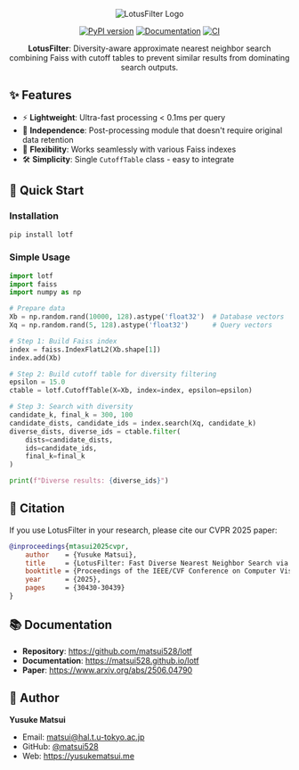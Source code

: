 <div align="center">

![LotusFilter Logo](logo.png)

[![PyPI version](https://badge.fury.io/py/lotf.svg)](https://badge.fury.io/py/lotf)
[![Documentation](https://img.shields.io/badge/docs-available-brightgreen.svg)](https://matsui528.github.io/lotf)
[![CI](https://github.com/matsui528/lotf/workflows/Tests/badge.svg)](https://github.com/matsui528/lotf/actions)

**LotusFilter**: Diversity-aware approximate nearest neighbor search combining Faiss with cutoff tables to prevent similar results from dominating search outputs.

</div>

## ✨ Features

- ⚡ **Lightweight**: Ultra-fast processing < 0.1ms per query
- 🔄 **Independence**: Post-processing module that doesn't require original data retention  
- 🎯 **Flexibility**: Works seamlessly with various Faiss indexes
- 🛠️ **Simplicity**: Single `CutoffTable` class - easy to integrate


## 🚀 Quick Start

### Installation

```bash
pip install lotf
```




### Simple Usage

```python
import lotf
import faiss
import numpy as np

# Prepare data
Xb = np.random.rand(10000, 128).astype('float32')  # Database vectors
Xq = np.random.rand(5, 128).astype('float32')      # Query vectors

# Step 1: Build Faiss index
index = faiss.IndexFlatL2(Xb.shape[1])
index.add(Xb)

# Step 2: Build cutoff table for diversity filtering
epsilon = 15.0
ctable = lotf.CutoffTable(X=Xb, index=index, epsilon=epsilon)

# Step 3: Search with diversity
candidate_k, final_k = 300, 100
candidate_dists, candidate_ids = index.search(Xq, candidate_k)
diverse_dists, diverse_ids = ctable.filter(
    dists=candidate_dists, 
    ids=candidate_ids, 
    final_k=final_k
)

print(f"Diverse results: {diverse_ids}")
```

## 📄 Citation

If you use LotusFilter in your research, please cite our CVPR 2025 paper:

```bibtex
@inproceedings{mtasui2025cvpr,
    author    = {Yusuke Matsui},
    title     = {LotusFilter: Fast Diverse Nearest Neighbor Search via a Learned Cutoff Table},
    booktitle = {Proceedings of the IEEE/CVF Conference on Computer Vision and Pattern Recognition (CVPR)},
    year      = {2025},
    pages     = {30430-30439}
}
```

## 📚 Documentation

- **Repository**: https://github.com/matsui528/lotf
- **Documentation**: https://matsui528.github.io/lotf
- **Paper**: https://www.arxiv.org/abs/2506.04790




## 👤 Author

**Yusuke Matsui**
- Email: matsui@hal.t.u-tokyo.ac.jp
- GitHub: [@matsui528](https://github.com/matsui528)
- Web: https://yusukematsui.me

